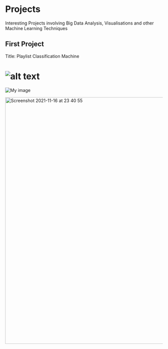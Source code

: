 # Projects
Interesting Projects involving Big Data Analysis, Visualisations and other Machine Learning Techniques


## First Project

Title: Playlist Classification Machine

# ![alt text](url)
![My image](http://url/to/image.jpg)

<img width="789" alt="Screenshot 2021-11-16 at 23 40 55" src="https://user-images.githubusercontent.com/94328819/142077900-860bc956-011b-4855-98c0-64b74da18764.png">

